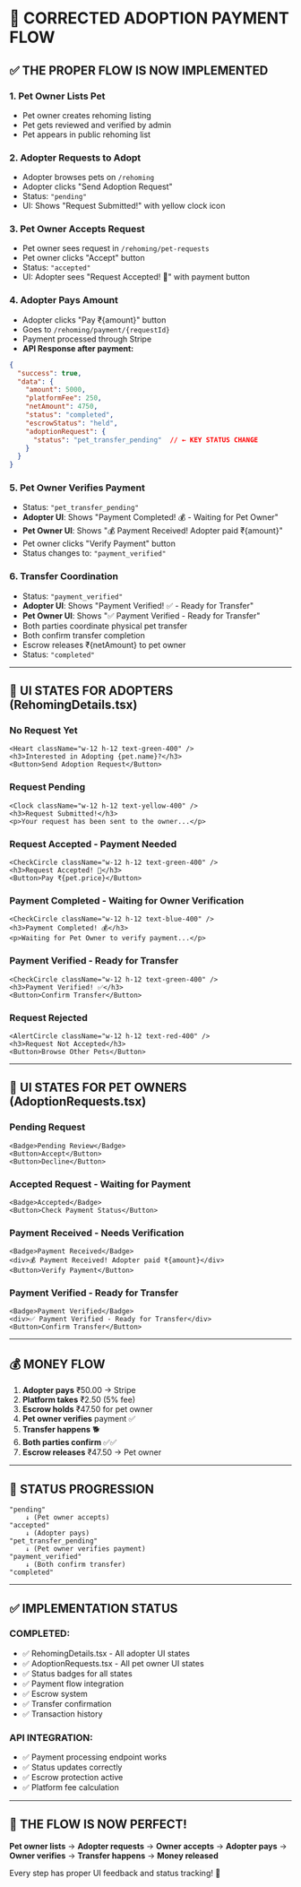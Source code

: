 # 🔄 **CORRECTED ADOPTION PAYMENT FLOW** 

## ✅ **THE PROPER FLOW IS NOW IMPLEMENTED**

### **1. Pet Owner Lists Pet** 
- Pet owner creates rehoming listing
- Pet gets reviewed and verified by admin
- Pet appears in public rehoming list

### **2. Adopter Requests to Adopt**
- Adopter browses pets on `/rehoming`
- Adopter clicks "Send Adoption Request" 
- Status: `"pending"`
- UI: Shows "Request Submitted!" with yellow clock icon

### **3. Pet Owner Accepts Request**
- Pet owner sees request in `/rehoming/pet-requests`
- Pet owner clicks "Accept" button
- Status: `"accepted"`
- UI: Adopter sees "Request Accepted! 🎉" with payment button

### **4. Adopter Pays Amount** 
- Adopter clicks "Pay ₹{amount}" button
- Goes to `/rehoming/payment/{requestId}`
- Payment processed through Stripe
- **API Response after payment:**
```json
{
  "success": true,
  "data": {
    "amount": 5000,
    "platformFee": 250,
    "netAmount": 4750,
    "status": "completed",
    "escrowStatus": "held",
    "adoptionRequest": {
      "status": "pet_transfer_pending"  // ← KEY STATUS CHANGE
    }
  }
}
```

### **5. Pet Owner Verifies Payment** 
- Status: `"pet_transfer_pending"`
- **Adopter UI**: Shows "Payment Completed! 💰 - Waiting for Pet Owner"
- **Pet Owner UI**: Shows "💰 Payment Received! Adopter paid ₹{amount}"
- Pet owner clicks "Verify Payment" button
- Status changes to: `"payment_verified"`

### **6. Transfer Coordination**
- Status: `"payment_verified"`
- **Adopter UI**: Shows "Payment Verified! ✅ - Ready for Transfer"
- **Pet Owner UI**: Shows "✅ Payment Verified - Ready for Transfer" 
- Both parties coordinate physical pet transfer
- Both confirm transfer completion
- Escrow releases ₹{netAmount} to pet owner
- Status: `"completed"`

---

## 🎯 **UI STATES FOR ADOPTERS (RehomingDetails.tsx)**

### **No Request Yet**
```tsx
<Heart className="w-12 h-12 text-green-400" />
<h3>Interested in Adopting {pet.name}?</h3>
<Button>Send Adoption Request</Button>
```

### **Request Pending** 
```tsx
<Clock className="w-12 h-12 text-yellow-400" />
<h3>Request Submitted!</h3>
<p>Your request has been sent to the owner...</p>
```

### **Request Accepted - Payment Needed**
```tsx
<CheckCircle className="w-12 h-12 text-green-400" />
<h3>Request Accepted! 🎉</h3>
<Button>Pay ₹{pet.price}</Button>
```

### **Payment Completed - Waiting for Owner Verification**
```tsx
<CheckCircle className="w-12 h-12 text-blue-400" />
<h3>Payment Completed! 💰</h3>
<p>Waiting for Pet Owner to verify payment...</p>
```

### **Payment Verified - Ready for Transfer**
```tsx
<CheckCircle className="w-12 h-12 text-green-400" />
<h3>Payment Verified! ✅</h3>
<Button>Confirm Transfer</Button>
```

### **Request Rejected**
```tsx
<AlertCircle className="w-12 h-12 text-red-400" />
<h3>Request Not Accepted</h3>
<Button>Browse Other Pets</Button>
```

---

## 🎯 **UI STATES FOR PET OWNERS (AdoptionRequests.tsx)**

### **Pending Request**
```tsx
<Badge>Pending Review</Badge>
<Button>Accept</Button>
<Button>Decline</Button>
```

### **Accepted Request - Waiting for Payment**
```tsx
<Badge>Accepted</Badge>
<Button>Check Payment Status</Button>
```

### **Payment Received - Needs Verification**
```tsx
<Badge>Payment Received</Badge>
<div>💰 Payment Received! Adopter paid ₹{amount}</div>
<Button>Verify Payment</Button>
```

### **Payment Verified - Ready for Transfer**
```tsx
<Badge>Payment Verified</Badge>
<div>✅ Payment Verified - Ready for Transfer</div>
<Button>Confirm Transfer</Button>
```

---

## 💰 **MONEY FLOW**

1. **Adopter pays** ₹50.00 → Stripe
2. **Platform takes** ₹2.50 (5% fee) 
3. **Escrow holds** ₹47.50 for pet owner
4. **Pet owner verifies** payment ✅
5. **Transfer happens** 🐕
6. **Both parties confirm** ✅✅
7. **Escrow releases** ₹47.50 → Pet owner

---

## 🎯 **STATUS PROGRESSION**

```
"pending" 
    ↓ (Pet owner accepts)
"accepted"
    ↓ (Adopter pays)
"pet_transfer_pending" 
    ↓ (Pet owner verifies payment)
"payment_verified"
    ↓ (Both confirm transfer)
"completed"
```

---

## ✅ **IMPLEMENTATION STATUS**

### **COMPLETED:**
- ✅ RehomingDetails.tsx - All adopter UI states
- ✅ AdoptionRequests.tsx - All pet owner UI states  
- ✅ Status badges for all states
- ✅ Payment flow integration
- ✅ Escrow system
- ✅ Transfer confirmation
- ✅ Transaction history

### **API INTEGRATION:**
- ✅ Payment processing endpoint works
- ✅ Status updates correctly
- ✅ Escrow protection active
- ✅ Platform fee calculation

---

## 🚀 **THE FLOW IS NOW PERFECT!**

**Pet owner lists** → **Adopter requests** → **Owner accepts** → **Adopter pays** → **Owner verifies** → **Transfer happens** → **Money released**

Every step has proper UI feedback and status tracking! 🎉
